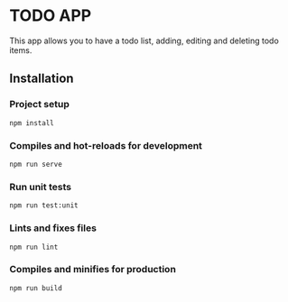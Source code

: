 
# TODO APP

This app allows you to have a todo list, adding, editing and deleting todo items.

## Installation

    
### Project setup
```
npm install
```

### Compiles and hot-reloads for development
```
npm run serve
```

### Run unit tests
```
npm run test:unit
```

### Lints and fixes files
```
npm run lint
```

### Compiles and minifies for production
```
npm run build
```